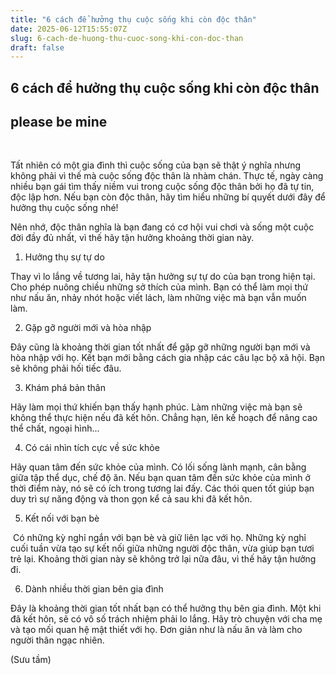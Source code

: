 ```yaml
---
title: "6 cách để hưởng thụ cuộc sống khi còn độc thân"
date: 2025-06-12T15:55:07Z
slug: 6-cach-de-huong-thu-cuoc-song-khi-con-doc-than
draft: false
---
```


## 6 cách để hưởng thụ cuộc sống khi còn độc thân

## please be mine

​ 
 
Tất nhiên có một gia đình thì cuộc sống của bạn sẽ thật ý nghĩa nhưng không phải vì thế mà cuộc sống độc thân là nhàm chán. Thực tế, ngày càng nhiều bạn gái tìm thấy niềm vui trong cuộc sống độc thân bởi họ đã tự tin, độc lập hơn. Nếu bạn còn độc thân, hãy tìm hiểu những bí quyết dưới đây để hưởng thụ cuộc sống nhé!
 
Nên nhớ, độc thân nghĩa là bạn đang có cơ hội vui chơi và sống một cuộc đời đầy đủ nhất, vì thế hãy tận hưởng khoảng thời gian này.
 
1. Hưởng thụ sự tự do
 
Thay vì lo lắng về tương lai, hãy tận hưởng sự tự do của bạn trong hiện tại. Cho phép nuông chiều những sở thích của mình. Bạn có thể làm mọi thứ như nấu ăn, nhảy nhót hoặc viết lách, làm những việc mà bạn vẫn muốn làm.
 
2. Gặp gỡ người mới và hòa nhập
 
Đây cũng là khoảng thời gian tốt nhất để gặp gỡ những người bạn mới và hòa nhập với họ. Kết bạn mới bằng cách gia nhập các câu lạc bộ xã hội. Bạn sẽ không phải hối tiếc đâu.
 
3. Khám phá bản thân
 
Hãy làm mọi thứ khiến bạn thấy hạnh phúc. Làm những việc mà bạn sẽ không thể thực hiện nếu đã kết hôn. Chẳng hạn, lên kế hoạch để nâng cao thể chất, ngoại hình...
 
4. Có cái nhìn tích cực về sức khỏe
 
Hãy quan tâm đến sức khỏe của mình. Có lối sống lành mạnh, cân bằng giữa tập thể dục, chế độ ăn. Nếu bạn quan tâm đến sức khỏe của mình ở thời điểm này, nó sẽ có ích trong tương lai đấy. Các thói quen tốt giúp bạn duy trì sự năng động và thon gọn kể cả sau khi đã kết hôn.
 
5. Kết nối với bạn bè
 
​ ​Có những kỳ nghỉ ngắn với bạn bè và giữ liên lạc với họ. Những kỳ nghỉ cuối tuần vừa tạo sự kết nối giữa những người độc thân, vừa giúp bạn tươi trẻ lại. Khoảng thời gian này sẽ không trở lại nữa đâu, vì thế hãy tận hưởng đi.
 
6. Dành nhiều thời gian bên gia đình
 
Đây là khoảng thời gian tốt nhất bạn có thể hưởng thụ bên gia đình. Một khi đã kết hôn, sẽ có vô số trách nhiệm phải lo lắng. Hãy trò chuyện với cha mẹ và tạo mối quan hệ mật thiết với họ. Đơn giản như là nấu ăn và làm cho người thân ngạc nhiên.
 
(Sưu tầm)